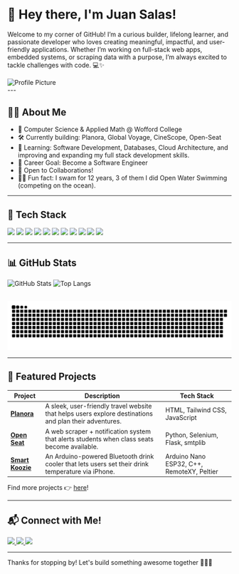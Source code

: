 <div class=align="center">

  # 👋 Hey there, I'm Juan Salas!
  
  Welcome to my corner of GitHub! I’m a curious builder, lifelong learner, and passionate developer who loves creating meaningful, impactful, and user-friendly applications. Whether I’m working on full-stack web apps, embedded systems, or scraping data with a purpose, I’m always excited to tackle challenges with code. 💻✨
  
  <img src="https://avatars.githubusercontent.com/u/142240574?v=4" height="250" alt="Profile Picture" align="center" />

</div>
---

## 🙋‍♂️ About Me

- 🧠 Computer Science & Applied Math @ Wofford College  
- 🛠️ Currently building: Planora, Global Voyage, CineScope, Open-Seat
- 🌱 Learning: Software Development, Databases, Cloud Architecture, and improving and expanding my full stack development skills.
- 🚀 Career Goal: Become a Software Engineer  
- 🤲 Open to Collaborations!
- 🏊‍♂️ Fun fact: I swam for 12 years, 3 of them I did Open Water Swimming (competing on the ocean).

---

## 🧰 Tech Stack

<p align="left">
  <img src="https://img.shields.io/badge/Python-3776AB?style=for-the-badge&logo=python&logoColor=white"/>
  <img src="https://img.shields.io/badge/C++-00599C?style=for-the-badge&logo=c%2B%2B&logoColor=white"/>
  <img src="https://img.shields.io/badge/JavaScript-F7DF1E?style=for-the-badge&logo=javascript&logoColor=black"/>
  <img src="https://img.shields.io/badge/HTML5-E34F26?style=for-the-badge&logo=html5&logoColor=white"/>
  <img src="https://img.shields.io/badge/CSS3-1572B6?style=for-the-badge&logo=css3&logoColor=white"/>
  <img src="https://img.shields.io/badge/TailwindCSS-06B6D4?style=for-the-badge&logo=tailwindcss&logoColor=white"/>
  <img src="https://img.shields.io/badge/Flask-000000?style=for-the-badge&logo=flask&logoColor=white"/>
  <img src="https://img.shields.io/badge/Arduino-00979D?style=for-the-badge&logo=arduino&logoColor=white"/>
  <img src="https://img.shields.io/badge/Selenium-43B02A?style=for-the-badge&logo=selenium&logoColor=white"/>
  <img src="https://img.shields.io/badge/Git-F05032?style=for-the-badge&logo=git&logoColor=white"/>
  <img src="https://img.shields.io/badge/GitHub-181717?style=for-the-badge&logo=github&logoColor=white"/>
</p>

---

## 📊 GitHub Stats

<p align="left">
  <img src="https://github-readme-stats.vercel.app/api?username=juanjbsalas&show_icons=true&theme=radical" alt="GitHub Stats" height="180px"/>
  <img src="https://github-readme-stats.vercel.app/api/top-langs/?username=juanjbsalas&layout=compact&theme=radical" alt="Top Langs" height="180px"/>
</p>

<br clear="both">

<picture>
  <source media="(prefers-color-scheme: dark)" srcset="https://raw.githubusercontent.com/juanjbsalas/juanjbsalas/output/github-snake-dark.svg" />
  <source media="(prefers-color-scheme: light)" srcset="https://raw.githubusercontent.com/juanjbsalas/juanjbsalas/output/github-snake.svg" />
  <img alt="github-snake" src="https://raw.githubusercontent.com/juanjbsalas/juanjbsalas/output/github-snake.svg" />
</picture>

---

## 🚀 Featured Projects

| Project | Description | Tech Stack |
|--------|-------------|------------|
| [**Planora**](https://github.com/juanjbsalas/Planora) | A sleek, user-friendly travel website that helps users explore destinations and plan their adventures. | HTML, Tailwind CSS, JavaScript |
| [**Open Seat**](https://github.com/juanjbsalas/Open-Seat) | A web scraper + notification system that alerts students when class seats become available. | Python, Selenium, Flask, smtplib |
| [**Smart Koozie**](https://github.com/rmckay1/SmartKoozie) | An Arduino-powered Bluetooth drink cooler that lets users set their drink temperature via iPhone. | Arduino Nano ESP32, C++, RemoteXY, Peltier |

Find more projects 👉 [here](https://github.com/juanjbsalas?tab=repositories)!

---

## 📬 Connect with Me!

<p align="left">
  <a href="https://www.linkedin.com/in/juanjbsalas/" target="_blank">
    <img src="https://img.shields.io/badge/LinkedIn-0077B5?style=for-the-badge&logo=linkedin&logoColor=white"/>
  </a>
  <a href="mailto:juanjbsalas@gmail.com">
    <img src="https://img.shields.io/badge/Gmail-D14836?style=for-the-badge&logo=gmail&logoColor=white"/>
  </a>
  <a href="https://juanjbsalas.github.io/Global-Voyage/" target="_blank">
    <img src="https://img.shields.io/badge/Portfolio-24292E?style=for-the-badge&logo=github&logoColor=white"/>
  </a>
</p>

---

Thanks for stopping by! Let's build something awesome together 👨‍💻✨
